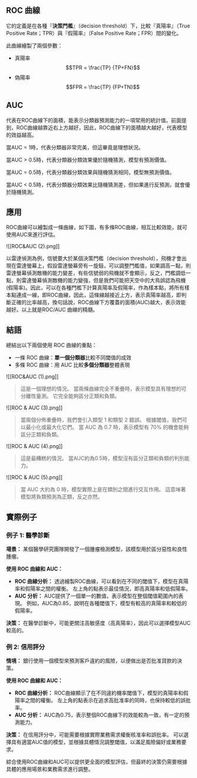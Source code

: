 ## ROC 曲線
它的定義是在各種『**決策門檻**』（decision threshold）下，比較『真陽率』（True Positive Rate；TPR）與『假陽率』（False Positive Rate；FPR）間的變化。

此曲線繪製了兩個參數：

- 真陽率$$TPR = \frac{TP} {TP+FN}$$
- 偽陽率$$FPR = \frac{TP} {FP+TN}$$

## AUC
代表在ROC曲線下的面積，能表示分類器預測能力的一項常用的統計值。前面提到，ROC曲線越靠近右上方越好，因此，ROC曲線下的面積越大越好，代表模型的效益越高。

當AUC = 1時，代表分類器非常完美，但這畢竟是理想狀況。

當AUC > 0.5時，代表分類器分類效果優於隨機猜測，模型有預測價值。

當AUC = 0.5時，代表分類器分類效果與隨機猜測相同，模型無預測價值。

當AUC < 0.5時，代表分類器分類效果比隨機猜測差，但如果進行反預測，就會優於隨機猜測。
## 應用
ROC曲線可以繪製成一條曲線，如下圖，有多條ROC曲線，相互比較效能，就可使用AUC來進行評估。

![[ROC&AUC (2).png]]
	
以雷達偵測為例，信號要大於某個決策門檻（decision threshold），飛機才會出現在雷達螢幕上，假設雷達螢幕旁有一旋鈕，可以調整門檻值，如果調高一點，則雷達螢幕偵測敵機的能力變差，有些信號弱的飛機就不會顯示，反之，門檻調低一點，則雷達螢幕偵測敵機的能力變強，但是我們可能把天空中的大鳥誤認為飛機(假陽率)。因此，可以在各種門檻下計算真陽率及假陽率，作為樣本點，將所有樣本點連成一線，即ROC曲線，因此，這條線越接近上方，表示真陽率越高，即判斷正確的比率越高，換句話說，ROC曲線下方覆蓋的面積(AUC)越大，表示效能越好。以上就是ROC/AUC 曲線的精髓。
## 結語
總結出以下兩個使用 ROC 曲線的重點：

- 一條 ROC 曲線：**單一個分類器**比較不同閾值的成效
- 多條 ROC 曲線：用 AUC 比較**多個分類器**整體表現

![[ROC&AUC (1).png]]

> 這是一個理想的情況。 當兩條曲線完全不重疊時，表示模型具有理想的可分離性量測。 它完全能夠區分正類和負類。

![[ROC & AUC (3).png]]

>當兩個分佈重疊時，我們會引入類型 1 和類型 2 錯誤。 根據閾值，我們可以最小化或最大化它們。 當 AUC 為 0.7 時，表示模型有 70% 的機會能夠區分正類和負類。

![[ROC & AUC (4).png]]

> 這是最糟糕的情況。 當AUC約為0.5時，模型沒有區分正類和負類的判別能力。

![[ROC & AUC (5).png]]

>當 AUC 大約為 0 時，模型實際上是在類別之間進行交互作用。 這意味著模型將負類預測為正類，反之亦然。
## 實際例子
### 例子 1: 醫學診斷

**場景：** 某個醫學研究團隊開發了一個腫瘤檢測模型，該模型用於區分惡性和良性腫瘤。

**使用 ROC 曲線和 AUC：**

- **ROC 曲線分析：** 透過繪製ROC曲線，可以看到在不同的閾值下，模型在真陽率和假陽率之間的權衡。 左上角的點表示最佳情況，即高真陽率和低假陽率。
- **AUC 分析：** AUC提供了一個單一的數值，表示模型在整個閾值範圍內的表現。 例如，AUC為0.85，說明在各種閾值下，模型有較高的真陽率和較低的假陽率。
	
**決策：** 在醫學診斷中，可能更關注高敏感度（高真陽率），因此可以選擇模型AUC較高的。

### 例 2: 信用評分

**情境：** 銀行使用一個模型來預測客戶違約的風險，以便做出是否批准貸款的決策。

**使用 ROC 曲線和 AUC：**

- **ROC 曲線分析：** ROC曲線顯示了在不同違約機率閾值下，模型的真陽率和假陽率之間的權衡。 左上角的點表示在追求高批准率的同時，也保持較低的誤批率。
- **AUC 分析：** AUC為0.75，表示整個ROC曲線下的效能較為一致，有一定的預測能力。

**決策：** 在信用評分中，可能需要根據實際業務需求權衡核准率和誤批率。 可以選擇具有適當AUC值的模型，並根據具體情況調整閾值，以滿足風險偏好或業務要求。

綜合使用ROC曲線和AUC可以提供更全面的模型評估，但最終的決策仍需要根據具體的應用場景和業務需求進行調整。